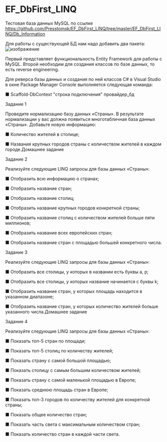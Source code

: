 # EF_DbFirst_LINQ

Тестовая база данных MySQL по ссылке https://github.com/Presstomsk/EF_DbFirst_LINQ/tree/master/EF_DbFirst_LINQ/Db_Information 

Для работы с существующей БД нам надо добавить два пакета:
![изображение](https://user-images.githubusercontent.com/77540319/154790010-1e4b7d69-0d2e-40e4-9f79-05ca22674ac5.png)

Первый представляет функциональность Entity Framework для работы с MySQL.
Второй необходим для создания классов по базе данных, то есть reverse engineering.

Для реверса базы данных и создания по ней классов C# в Visual Studio в окне Package Manager Console выполняется следующая команда:

■ Scaffold-DbContext "строка подключения" провайдер_бд

Задание 1

Проведите нормализацию базу данных «Страны».
В результате нормализации у вас должна появиться многотабличная база данных «Страны». 
Добавьте новую информацию:

■ Количество жителей в столице;

■ Названия крупных городов страны с количеством
жителей в каждом городе.Домашнее задание

Задание 2

Реализуйте следующие LINQ запросы для базы данных «Страны»:

■ Отобразить всю информацию о странах;

■ Отобразить название стран;

■ Отобразить название столиц;

■ Отобразить название крупных городов конкретной
страны;

■ Отобразить название столиц с количеством жителей
больше пяти миллионов;

■ Отобразить название всех европейских стран;

■ Отобразить название стран с площадью большей
конкретного числа.

Задание 3

Реализуйте следующие LINQ запросы для базы данных «Страны»:

■ Отобразить все столицы, у которых в названии есть
буквы a, p;

■ Отобразить все столицы, у которых название начинается с буквы k;

■ Отобразить название стран, у которых площадь находится в указанном диапазоне;

■ Отобразить название стран, у которых количество
жителей больше указанного числа.Домашнее задание

Задание 4

Реализуйте следующие LINQ запросы для базы данных «Страны»:

■ Показать топ-5 стран по площади;

■ Показать топ-5 столиц по количеству жителей;

■ Показать страну с самой большой площадью;

■ Показать столицу с самым большим количеством
жителей;

■ Показать страну с самой маленькой площадью в Европе;

■ Показать среднюю площадь стран в Европе;

■ Показать топ-3 городов по количеству жителей для
конкретной страны;

■ Показать общее количество стран;

■ Показать часть света с максимальным количеством
стран;

■ Показать количество стран в каждой части света.
